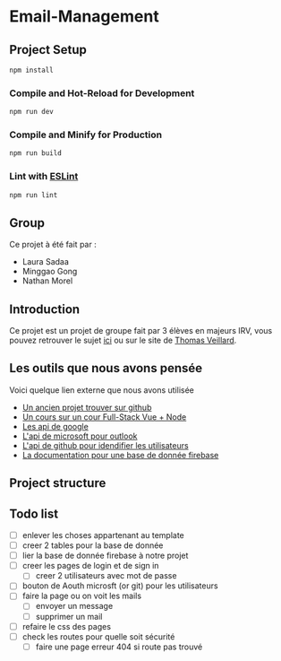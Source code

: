# Email-Management

## Project Setup

```sh
npm install
```

### Compile and Hot-Reload for Development

```sh
npm run dev
```

### Compile and Minify for Production

```sh
npm run build
```

### Lint with [ESLint](https://eslint.org/)

```sh
npm run lint
```

## Group

Ce projet à été fait par :

- Laura Sadaa
- Minggao Gong
- Nathan Morel

## Introduction

Ce projet est un projet de groupe fait par 3 élèves en majeurs IRV, vous pouvez retrouver le sujet [ici](M1_DT_IRV_Projet_ST2AWD.pdf) ou sur le site de [Thomas Veillard](https://thomas-veillard.fr/front-end-web-development/vue/project/).

## Les outils que nous avons pensée

Voici quelque lien externe que nous avons utilisée

- [Un ancien projet trouver sur github](https://github.com/tknarr/email_mgmt_client/tree/master)
- [Un cours sur un cour Full-Stack Vue + Node](https://vuejsdevelopers.com/courses/fullstack-vue-node/)
- [Les api de google](https://developers.google.com/gmail/api/quickstart/nodejs)
- [L&#39;api de microsoft pour outlook](https://docs.microsoft.com/en-us/outlook/rest/node-tutorial)
- [L&#39;api de github pour idendifier les utilisateurs](https://developer.github.com/apps/building-oauth-apps/authorizing-oauth-apps/)
- [La documentation pour une base de donnée firebase](https://firebase.google.com/docs/firestore/quickstart)

## Project structure

## Todo list

- [ ] enlever les choses appartenant au template
- [ ] creer 2 tables pour la base de donnée
- [ ] lier la base de donnée firebase à notre projet
- [ ] creer les pages de login et de sign in
  - [ ] creer 2 utilisateurs avec mot de passe
- [ ] bouton de Aouth microsft (or git) pour les utilisateurs
- [ ] faire la page ou on voit les mails
  - [ ] envoyer un message
  - [ ] supprimer un mail
- [ ] refaire le css des pages
- [ ] check les routes pour quelle soit sécurité
  - [ ] faire une page erreur 404 si route pas trouvé
